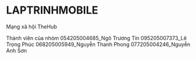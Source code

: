 # LAPTRINHMOBILE
Mạng xã hội TheHub

Thành viên của nhóm
054205004685_Ngô Trương Tín
095205007373_Lê Trọng Phúc
068205005949_Nguyễn Thanh Phong
077205004246_Nguyễn Anh Sơn
